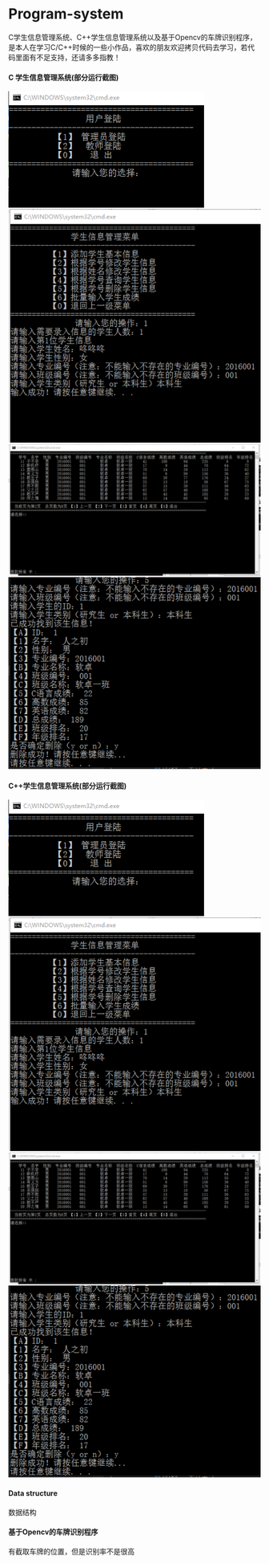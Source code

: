 # Program-system
C学生信息管理系统、C++学生信息管理系统以及基于Opencv的车牌识别程序，是本人在学习C/C++时候的一些小作品，喜欢的朋友欢迎拷贝代码去学习，若代码里面有不足支持，还请多多指教！

#### C 学生信息管理系统(部分运行截图)
![](/C学生管理系统/images/图片1.png)
![](/C学生管理系统/images/图片2.png)
![](/C学生管理系统/images/图片3.png)
![](/C学生管理系统/images/图片4.png)

#### C++学生信息管理系统(部分运行截图)
![](/C++学生管理系统/images/图片1.png)
![](/C++学生管理系统/images/图片2.png)
![](/C++学生管理系统/images/图片3.png)
![](/C++学生管理系统/images/图片4.png)

#### Data structure
数据结构

#### 基于Opencv的车牌识别程序
有截取车牌的位置，但是识别率不是很高
